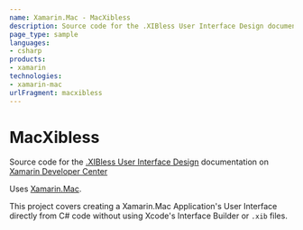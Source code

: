 ```yaml
---
name: Xamarin.Mac - MacXibless
description: Source code for the .XIBless User Interface Design documentation on Xamarin Developer Center Uses Xamarin.Mac. This project covers creating a...
page_type: sample
languages:
- csharp
products:
- xamarin
technologies:
- xamarin-mac
urlFragment: macxibless
---
```

# MacXibless

Source code for the [.XIBless User Interface Design](/guides/mac/application_fundamentals/xibless-ui) documentation on [Xamarin Developer Center](http://docs.xamarin.com)

Uses [Xamarin.Mac](http://xamarin.com).

This project covers creating a Xamarin.Mac Application's User Interface directly from C# code without using Xcode's Interface Builder or `.xib` files.